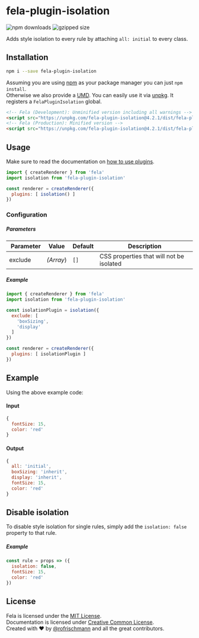# fela-plugin-isolation


<img alt="npm downloads" src="https://img.shields.io/npm/dm/fela-plugin-isolation.svg">
<img alt="gzipped size" src="https://img.shields.io/badge/gzipped-0.51kb-brightgreen.svg">

Adds style isolation to every rule by attaching `all: initial` to every class.

## Installation
```sh
npm i --save fela-plugin-isolation
```
Assuming you are using [npm](https://www.npmjs.com) as your package manager you can just `npm install`.<br>
Otherwise we also provide a [UMD](https://github.com/umdjs/umd). You can easily use it via [unpkg](https://unpkg.com/). It registers a `FelaPluginIsolation` global.
```HTML
<!-- Fela (Development): Unminified version including all warnings -->
<script src="https://unpkg.com/fela-plugin-isolation@4.2.1/dist/fela-plugin-isolation.js"></script>
<!-- Fela (Production): Minified version -->
<script src="https://unpkg.com/fela-plugin-isolation@4.2.1/dist/fela-plugin-isolation.min.js"></script>
```

## Usage
Make sure to read the documentation on [how to use plugins](http://fela.js.org/docs/advanced/Plugins.html).

```javascript
import { createRenderer } from 'fela'
import isolation from 'fela-plugin-isolation'

const renderer = createRenderer({
  plugins: [ isolation() ]
})
```

### Configuration
##### Parameters
| Parameter | Value | Default | Description |
| --- | --- | --- | --- |
| exclude | *(Array*) | `[]` | CSS properties that will not be isolated |

##### Example
```javascript
import { createRenderer } from 'fela'
import isolation from 'fela-plugin-isolation'

const isolationPlugin = isolation({
  exclude: [
    'boxSizing',
    'display'
  ]
})

const renderer = createRenderer({
  plugins: [ isolationPlugin ]
})
```

## Example
Using the above example code:
#### Input
```javascript
{
  fontSize: 15,
  color: 'red'
}
```
#### Output
```javascript
{
  all: 'initial',
  boxSizing: 'inherit',
  display: 'inherit',
  fontSize: 15,
  color: 'red'
}
```

## Disable isolation
To disable style isolation for single rules, simply add the `isolation: false` property to that rule.

##### Example
```javascript
const rule = props => ({
  isolation: false,
  fontSize: 15,
  color: 'red'
})
```

## License
Fela is licensed under the [MIT License](http://opensource.org/licenses/MIT).<br>
Documentation is licensed under [Creative Common License](http://creativecommons.org/licenses/by/4.0/).<br>
Created with ♥ by [@rofrischmann](http://rofrischmann.de) and all the great contributors.
